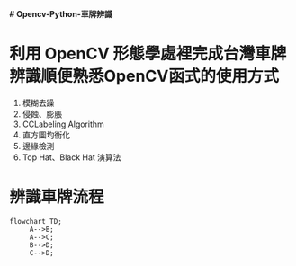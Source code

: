 __# Opencv-Python-車牌辨識__

# 利用 OpenCV 形態學處裡完成台灣車牌辨識順便熟悉OpenCV函式的使用方式
  1. 模糊去躁
  2. 侵蝕、膨脹
  3. CCLabeling Algorithm
  4. 直方圖均衡化
  5. 邊緣檢測
  6. Top Hat、Black Hat 演算法

# 辨識車牌流程
```mermaid
flowchart TD;
     A-->B;
     A-->C;
     B-->D;
     C-->D;
```

